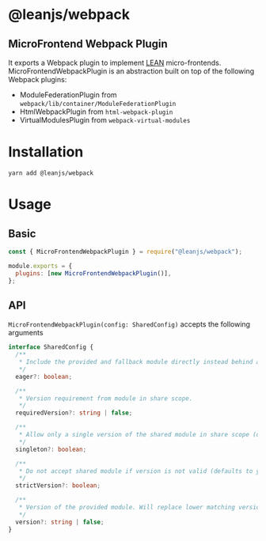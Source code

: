 # @leanjs/webpack

## MicroFrontend Webpack Plugin

It exports a Webpack plugin to implement [LEAN](https://alexlobera.com/what-are-micro-frontends-4-lean-principles/) micro-frontends. MicroFrontendWebpackPlugin is an abstraction built on top of the following Webpack plugins:

- ModuleFederationPlugin from `webpack/lib/container/ModuleFederationPlugin`
- HtmlWebpackPlugin from `html-webpack-plugin`
- VirtualModulesPlugin from `webpack-virtual-modules`

# Installation

`yarn add @leanjs/webpack`

# Usage

## Basic

```js
const { MicroFrontendWebpackPlugin } = require("@leanjs/webpack");

module.exports = {
  plugins: [new MicroFrontendWebpackPlugin()],
};
```

## API

`MicroFrontendWebpackPlugin(config: SharedConfig)` accepts the following arguments

```ts
interface SharedConfig {
  /**
   * Include the provided and fallback module directly instead behind an async request. This allows to use this shared module in initial load too. All possible shared modules need to be eager too.
   */
  eager?: boolean;

  /**
   * Version requirement from module in share scope.
   */
  requiredVersion?: string | false;

  /**
   * Allow only a single version of the shared module in share scope (disabled by default).
   */
  singleton?: boolean;

  /**
   * Do not accept shared module if version is not valid (defaults to yes, if local fallback module is available and shared module is not a singleton, otherwise no, has no effect if there is no required version specified).
   */
  strictVersion?: boolean;

  /**
   * Version of the provided module. Will replace lower matching versions, but not higher.
   */
  version?: string | false;
}
```
